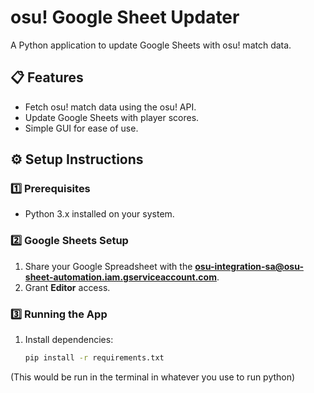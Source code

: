 # osu! Google Sheet Updater

A Python application to update Google Sheets with osu! match data.

## 📋 Features

- Fetch osu! match data using the osu! API.
- Update Google Sheets with player scores.
- Simple GUI for ease of use.

## ⚙️ Setup Instructions

### 1️⃣ **Prerequisites**
- Python 3.x installed on your system.

### 2️⃣ **Google Sheets Setup**
1. Share your Google Spreadsheet with the **osu-integration-sa@osu-sheet-automation.iam.gserviceaccount.com**.
2. Grant **Editor** access.

### 3️⃣ **Running the App**
1. Install dependencies:

   ```bash
   pip install -r requirements.txt
(This would be run in the terminal in whatever you use to run python)